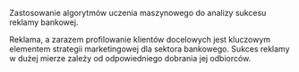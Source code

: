 Zastosowanie algorytmów uczenia maszynowego do analizy sukcesu reklamy bankowej.

Reklama, a zarazem profilowanie klientów docelowych jest kluczowym elementem strategii marketingowej dla sektora bankowego. Sukces reklamy w dużej mierze zależy od odpowiedniego dobrania jej odbiorców. 
